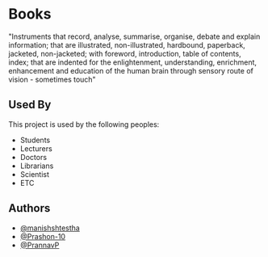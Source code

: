 
# Books

"Instruments that record, analyse, summarise, organise, debate and explain information; that are illustrated, non-illustrated, hardbound, paperback, jacketed, non-jacketed; with foreword, introduction, table of contents, index; that are indented for the enlightenment, understanding, enrichment, enhancement and education of the human brain through sensory route of vision - sometimes touch"
## Used By

This project is used by the following peoples:

- Students
- Lecturers
- Doctors
- Librarians
- Scientist
- ETC


## Authors

- [@manishshtestha](https://www.github.com/manishshtestha)
- [@Prashon-10](https://github.com/Prashon-10)
- [@PrannavP](https://github.com/PrannavP)

